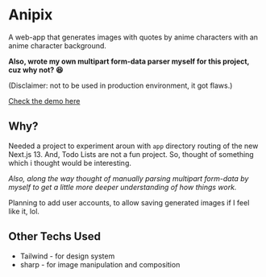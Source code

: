 # Anipix

A web-app that generates images with quotes by anime characters with an anime character background.

**Also, wrote my own multipart form-data parser myself for this project, cuz why not? 😆**

(Disclaimer: not to be used in production environment, it got flaws.)

[Check the demo here](https://anipix.ruw.sh)

## Why?

Needed a project to experiment aroun with `app` directory routing of the new Next.js 13. And, Todo Lists are not a fun project. So, thought of something which i thought would be interesting.

_Also, along the way thought of manually parsing multipart form-data by myself to get a little more deeper understanding of how things work._

Planning to add user accounts, to allow saving generated images if I feel like it, lol.

## Other Techs Used

- Tailwind - for design system
- sharp - for image manipulation and composition
